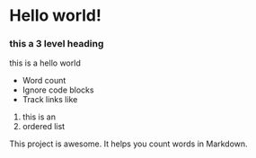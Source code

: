 # Hello world!

### this a 3 level heading

this is a hello world

- Word count
- Ignore code blocks
- Track links like

1. this is an
2. ordered list

This project is awesome. It helps you count words in Markdown.
